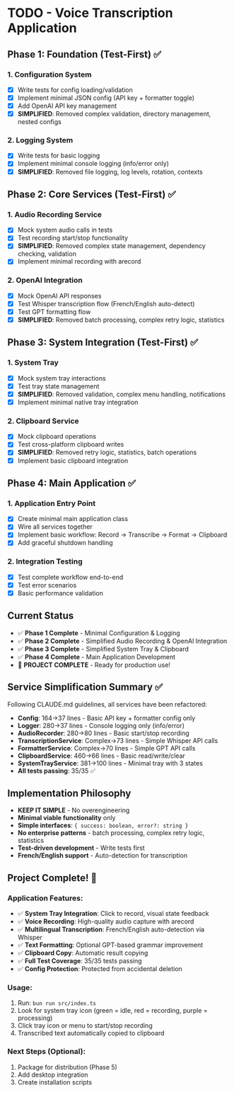 # TODO - Voice Transcription Application

## Phase 1: Foundation (Test-First) ✅

### 1. Configuration System
- [x] Write tests for config loading/validation
- [x] Implement minimal JSON config (API key + formatter toggle)
- [x] Add OpenAI API key management
- [x] **SIMPLIFIED**: Removed complex validation, directory management, nested configs

### 2. Logging System
- [x] Write tests for basic logging
- [x] Implement minimal console logging (info/error only)
- [x] **SIMPLIFIED**: Removed file logging, log levels, rotation, contexts

## Phase 2: Core Services (Test-First) ✅

### 1. Audio Recording Service
- [x] Mock system audio calls in tests
- [x] Test recording start/stop functionality
- [x] **SIMPLIFIED**: Removed complex state management, dependency checking, validation
- [x] Implement minimal recording with arecord

### 2. OpenAI Integration
- [x] Mock OpenAI API responses
- [x] Test Whisper transcription flow (French/English auto-detect)
- [x] Test GPT formatting flow
- [x] **SIMPLIFIED**: Removed batch processing, complex retry logic, statistics

## Phase 3: System Integration (Test-First) ✅

### 1. System Tray
- [x] Mock system tray interactions
- [x] Test tray state management
- [x] **SIMPLIFIED**: Removed validation, complex menu handling, notifications
- [x] Implement minimal native tray integration

### 2. Clipboard Service
- [x] Mock clipboard operations
- [x] Test cross-platform clipboard writes
- [x] **SIMPLIFIED**: Removed retry logic, statistics, batch operations
- [x] Implement basic clipboard integration

## Phase 4: Main Application ✅

### 1. Application Entry Point
- [x] Create minimal main application class
- [x] Wire all services together
- [x] Implement basic workflow: Record → Transcribe → Format → Clipboard
- [x] Add graceful shutdown handling

### 2. Integration Testing
- [x] Test complete workflow end-to-end
- [x] Test error scenarios
- [x] Basic performance validation

## Current Status
- ✅ **Phase 1 Complete** - Minimal Configuration & Logging
- ✅ **Phase 2 Complete** - Simplified Audio Recording & OpenAI Integration
- ✅ **Phase 3 Complete** - Simplified System Tray & Clipboard
- ✅ **Phase 4 Complete** - Main Application Development
- 🎉 **PROJECT COMPLETE** - Ready for production use!

## Service Simplification Summary ✅
Following CLAUDE.md guidelines, all services have been refactored:

- **Config**: 164→37 lines - Basic API key + formatter config only
- **Logger**: 280→37 lines - Console logging only (info/error)
- **AudioRecorder**: 280→80 lines - Basic start/stop recording
- **TranscriptionService**: Complex→73 lines - Simple Whisper API calls
- **FormatterService**: Complex→70 lines - Simple GPT API calls  
- **ClipboardService**: 460→66 lines - Basic read/write/clear
- **SystemTrayService**: 381→100 lines - Minimal tray with 3 states
- **All tests passing**: 35/35 ✅

## Implementation Philosophy
- **KEEP IT SIMPLE** - No overengineering
- **Minimal viable functionality** only
- **Simple interfaces**: `{ success: boolean, error?: string }`
- **No enterprise patterns** - batch processing, complex retry logic, statistics
- **Test-driven development** - Write tests first
- **French/English support** - Auto-detection for transcription

## Project Complete! 🎉

### Application Features:
- ✅ **System Tray Integration**: Click to record, visual state feedback
- ✅ **Voice Recording**: High-quality audio capture with arecord
- ✅ **Multilingual Transcription**: French/English auto-detection via Whisper
- ✅ **Text Formatting**: Optional GPT-based grammar improvement
- ✅ **Clipboard Copy**: Automatic result copying
- ✅ **Full Test Coverage**: 35/35 tests passing
- ✅ **Config Protection**: Protected from accidental deletion

### Usage:
1. Run: `bun run src/index.ts`
2. Look for system tray icon (green = idle, red = recording, purple = processing)
3. Click tray icon or menu to start/stop recording
4. Transcribed text automatically copied to clipboard

### Next Steps (Optional):
1. Package for distribution (Phase 5)
2. Add desktop integration
3. Create installation scripts